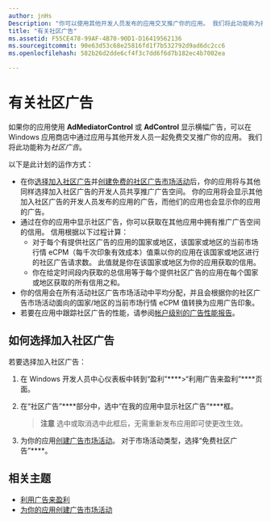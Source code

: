 ```yaml
---
author: jnHs
Description: "你可以使用其他开发人员发布的应用交叉推广你的应用。 我们将此功能称为社区广告。"
title: "有关社区广告"
ms.assetid: F55CE478-99AF-4B70-90D1-D16419562136
ms.sourcegitcommit: 90e63d53c68e25816fd1f7b532792d9ad6dc2cc6
ms.openlocfilehash: 582b26d2dde6cf4f3c7dd6f6d7b182ec4b7002ea

---
```


# 有关社区广告

如果你的应用使用 **AdMediatorControl** 或 **AdControl** 显示横幅广告，可以在 Windows 应用商店中通过应用与其他开发人员一起免费交叉推广你的应用。 我们将此功能称为*社区广告*。  

以下是此计划的运作方式：

* 在你[选择加入社区广告](#how-to-opt-in-to-community-ads)并[创建免费的社区广告市场活动](create-an-ad-campaign-for-your-app.md)后，你的应用将与其他同样选择加入社区广告的开发人员共享推广广告空间。 你的应用将会显示其他加入社区广告的开发人员发布的应用的广告，而他们的应用也会显示你的应用的广告。
* 通过在你的应用中显示社区广告，你可以获取在其他应用中拥有推广广告空间的信用。 信用根据以下过程计算：
  * 对于每个有提供社区广告的应用的国家或地区，该国家或地区的当前市场行情 eCPM（每千次印象有效成本）值乘以你的应用在该国家或地区进行的社区广告请求数。 此值就是你在该国家或地区为你的应用获取的信用。
  * 你在给定时间段内获取的总信用等于每个提供社区广告的应用在每个国家或地区获取的所有信用之和。
* 你的信用会在所有活动社区广告市场活动中平均分配，并且会根据你的社区广告市场活动面向的国家/地区的当前市场行情 eCPM 值转换为应用广告印象。
* 若要在应用中跟踪社区广告的性能，请参阅[帐户级别的广告性能报告](advertising-performance-report.md#account-level-advertising-performance-report)。

## 如何选择加入社区广告

若要选择加入社区广告：

1. 在 Windows 开发人员中心仪表板中转到“盈利”****&gt;“利用广告来盈利”****页面。
2. 在“社区广告”****部分中，选中“在我的应用中显示社区广告”****框。
   > **注意** 选中或取消选中此框后，无需重新发布应用即可使更改生效。

3. 为你的应用[创建广告市场活动](create-an-ad-campaign-for-your-app.md)。 对于市场活动类型，选择“免费社区广告”****。


## 相关主题

* [利用广告来盈利](monetize-with-ads.md)
* [为你的应用创建广告市场活动](create-an-ad-campaign-for-your-app.md)



<!--HONumber=Jun16_HO5-->



